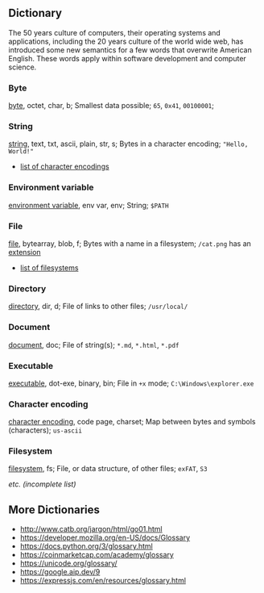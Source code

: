 [byte]: https://en.wikipedia.org/wiki/Byte
[string]: https://en.wikipedia.org/wiki/String_(computer_science)
[environment_variable]: https://en.wikipedia.org/wiki/Environment_variable
[file]: https://en.wikipedia.org/wiki/Computer_file
[extension]: https://en.wikipedia.org/wiki/Filename_extension
[directory]: https://en.wikipedia.org/wiki/Directory_(computing)
[document]: https://en.wikipedia.org/wiki/Document_file_format
[executable]: https://en.wikipedia.org/wiki/Executable

<!--  -->

[character_encoding]: https://en.wikipedia.org/wiki/Character_encoding
[list_character_encodings]: https://en.wikipedia.org/wiki/Character_encoding#Common_character_encodings
[filesystem]: https://en.wikipedia.org/wiki/File_system
[list_filesystems]: https://en.wikipedia.org/wiki/List_of_file_systems

## Dictionary

The 50 years culture of computers, their operating systems and applications, including the 20 years culture of the world wide web, has introduced some new semantics for a few words that overwrite American English. These words apply within software development and computer science.

<!-- https://en.wikipedia.org/wiki/American_English#Differences_between_American_and_British_English -->

### Byte

[byte][byte], octet, char, b; Smallest data possible; `65`, `0x41`, `00100001`;

### String

[string][string], text, txt, ascii, plain, str, s; Bytes in a character encoding; `"Hello, World!"`

- [list of character encodings][list_character_encodings]

### Environment variable

[environment variable][environment_variable], env var, env; String; `$PATH`

### File

[file][file], bytearray, blob, f; Bytes with a name in a filesystem; `/cat.png` has an [extension][extension]

- [list of filesystems][list_filesystems]

### Directory

[directory][directory], dir, d; File of links to other files; `/usr/local/`

### Document

[document][document], doc; File of string(s); `*.md`, `*.html`, `*.pdf`

### Executable

[executable][executable], dot-exe, binary, bin; File in `+x` mode; `C:\Windows\explorer.exe`

### Character encoding

[character encoding][character_encoding], code page, charset; Map between bytes and symbols (characters); `us-ascii`

### Filesystem

[filesystem][filesystem], fs; File, or data structure, of other files; `exFAT`, `S3`

_etc. (incomplete list)_

## More Dictionaries

- http://www.catb.org/jargon/html/go01.html
- https://developer.mozilla.org/en-US/docs/Glossary
- https://docs.python.org/3/glossary.html
- https://coinmarketcap.com/academy/glossary
- https://unicode.org/glossary/
- https://google.aip.dev/9
- https://expressjs.com/en/resources/glossary.html
